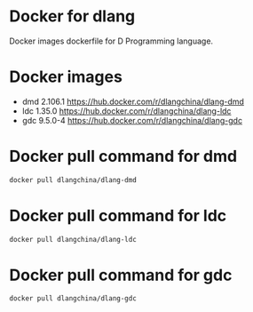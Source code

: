 # Docker for dlang
Docker images dockerfile for D Programming language.

# Docker images
 * dmd 2.106.1 https://hub.docker.com/r/dlangchina/dlang-dmd
 * ldc 1.35.0 https://hub.docker.com/r/dlangchina/dlang-ldc
 * gdc 9.5.0-4 https://hub.docker.com/r/dlangchina/dlang-gdc

# Docker pull command for dmd
```bash
docker pull dlangchina/dlang-dmd
```

# Docker pull command for ldc
```bash
docker pull dlangchina/dlang-ldc
```

# Docker pull command for gdc
```bash
docker pull dlangchina/dlang-gdc
```
